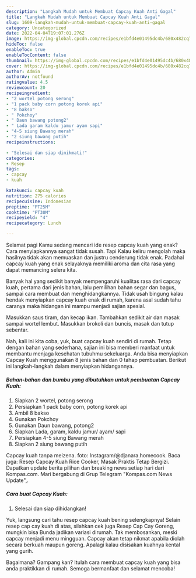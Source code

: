 ```yaml
---
description: "Langkah Mudah untuk Membuat Capcay Kuah Anti Gagal"
title: "Langkah Mudah untuk Membuat Capcay Kuah Anti Gagal"
slug: 1609-langkah-mudah-untuk-membuat-capcay-kuah-anti-gagal
category: Uncategorized
date: 2022-04-04T19:07:01.276Z
image: https://img-global.cpcdn.com/recipes/e1bfd4e01495dc4b/680x482cq70/capcay-kuah-foto-resep-utama.jpg
hideToc: false
enableToc: true
enableTocContent: false
thumbnail: https://img-global.cpcdn.com/recipes/e1bfd4e01495dc4b/680x482cq70/capcay-kuah-foto-resep-utama.jpg
cover: https://img-global.cpcdn.com/recipes/e1bfd4e01495dc4b/680x482cq70/capcay-kuah-foto-resep-utama.jpg
author: Admin
authorAv: notfound
ratingvalue: 4.5
reviewcount: 20
recipeingredient:
- "2 wortel potong serong"
- "1 pack baby corn potong korek api"
- "8 bakso"
- " Pokchoy"
- " Daun bawang potong2"
- " Lada garam kaldu jamur ayam sapi"
- "4-5 siung Bawang merah"
- "2 siung bawang putih"
recipeinstructions:

- "Selesai dan siap dinikmati!"
categories:
- Resep
tags:
- capcay
- kuah

katakunci: capcay kuah 
nutrition: 275 calories
recipecuisine: Indonesian
preptime: "PT25M"
cooktime: "PT30M"
recipeyield: "4"
recipecategory: Lunch

---
```



Selamat pagi Kamu sedang mencari ide resep capcay kuah yang enak? Cara menyiapkannya sangat tidak susah. Tapi Kalau keliru mengolah maka hasilnya tidak akan memuaskan dan justru cenderung tidak enak. Padahal capcay kuah yang enak selayaknya memiliki aroma dan cita rasa yang dapat memancing selera kita.


Banyak hal yang sedikit banyak mempengaruhi kualitas rasa dari capcay kuah, pertama dari jenis bahan, lalu pemilihan bahan segar dan bagus, sampai cara membuat dan menghidangkannya. Tidak usah bingung kalau hendak menyiapkan capcay kuah enak di rumah, karena asal sudah tahu caranya maka hidangan ini mampu menjadi sajian spesial.

Masukkan saus tiram, dan kecap ikan. Tambahkan sedikit air dan masak sampai wortel lembut. Masukkan brokoli dan buncis, masak dan tutup sebentar.


Nah, kali ini kita coba, yuk, buat capcay kuah sendiri di rumah. Tetap dengan bahan yang sederhana, sajian ini bisa memberi manfaat untuk membantu menjaga kesehatan tubuhmu sekeluarga. Anda bisa menyiapkan Capcay Kuah menggunakan 8 jenis bahan dan 0 tahap pembuatan. Berikut ini langkah-langkah dalam menyiapkan hidangannya.

<!--inarticleads1-->

##### Bahan-bahan dan bumbu yang dibutuhkan untuk pembuatan Capcay Kuah:

1. Siapkan 2 wortel, potong serong
1. Persiapkan 1 pack baby corn, potong korek api
1. Ambil 8 bakso
1. Gunakan  Pokchoy
1. Gunakan  Daun bawang, potong2
1. Siapkan  Lada, garam, kaldu jamur/ ayam/ sapi
1. Persiapkan 4-5 siung Bawang merah
1. Siapkan 2 siung bawang putih


Capcay kuah tanpa meizena. foto: Instagram/@djanara.homecook. Baca juga: Resep Capcay Kuah Rice Cooker, Masak Praktis Tetap Bergizi. Dapatkan update berita pilihan dan breaking news setiap hari dari Kompas.com. Mari bergabung di Grup Telegram &#34;Kompas.com News Update&#34;,. 

<!--inarticleads2-->

##### Cara buat Capcay Kuah:


1. Selesai dan siap dihidangkan!

Yuk, langsung cari tahu resep capcay kuah bening selengkapnya! Selain resep cap cay kuah di atas, silahkan cek juga Resep Cap Cay Goreng, mungkin bisa Bunda jadikan variasi dirumah. Tak membosankan, meski capcay menjadi menu mingguan. Capcay akan tetap nikmat apabila diolah secara berkuah maupun goreng. Apalagi kalau disisakan kuahnya kental yang gurih. 

Bagaimana? Gampang kan? Itulah cara membuat capcay kuah yang bisa anda praktikkan di rumah. Semoga bermanfaat dan selamat mencoba!
